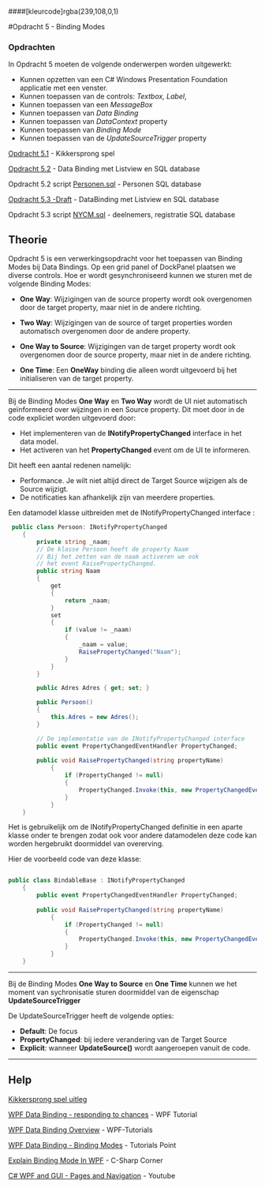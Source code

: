 ####[kleurcode]rgba(239,108,0,1)

#Opdracht 5 - Binding  Modes

### Opdrachten

In Opdracht 5 moeten de volgende onderwerpen worden uitgewerkt:

- Kunnen opzetten van een C# Windows Presentation Foundation applicatie met een venster.
- Kunnen toepassen van de controls:  *Textbox, Label*, 
- Kunnen toepassen van een *MessageBox*
- Kunnen toepassen van *Data Binding* 
- Kunnen toepassen van *DataContext* property
- Kunnen toepassen van *Binding Mode*
- Kunnen toepassen  van de *UpdateSourceTrigger* property



[Opdracht 5.1](https://elo.kw1c.nl/CMS/Studie/811%20ICT-Academie/811%20VakkenInhoud/%5BB.07%20CSh%5D%20C%20Sharp/25187%20%C2%A0%20Applicatie-%20en%20mediaontwikkelaar/Periode%2009/Productie/02.%20Opdrachten/Opdracht%20WPF%205.1.pdf) - Kikkersprong spel

[Opdracht 5.2](https://elo.kw1c.nl/CMS/Studie/811%20ICT-Academie/811%20VakkenInhoud/%5BB.07%20CSh%5D%20C%20Sharp/25187%20%C2%A0%20Applicatie-%20en%20mediaontwikkelaar/Periode%2009/Productie/02.%20Opdrachten/Opdracht%20WPF%205.2.pdf) - Data Binding met Listview en SQL database

Opdracht 5.2 script [Personen.sql](https://elo.kw1c.nl/CMS/Studie/811%20ICT-Academie/811%20VakkenInhoud/%5BB.07%20CSh%5D%20C%20Sharp/25187%20%C2%A0%20Applicatie-%20en%20mediaontwikkelaar/Periode%2009/Productie/03.%20Scripts/Personen.sql) - Personen SQL database

[Opdracht 5.3 -Draft](https://elo.kw1c.nl/CMS/Studie/811%20ICT-Academie/811%20VakkenInhoud/%5BB.07%20CSh%5D%20C%20Sharp/25187%20%C2%A0%20Applicatie-%20en%20mediaontwikkelaar/Periode%2009/Productie/02.%20Opdrachten/Opdracht%20WPF%205.3_draft.pdf) - DataBinding met Listview en SQL database

Opdracht 5.3 script [NYCM.sql](https://elo.kw1c.nl/CMS/Studie/811%20ICT-Academie/811%20VakkenInhoud/%5BB.07%20CSh%5D%20C%20Sharp/25187%20%C2%A0%20Applicatie-%20en%20mediaontwikkelaar/Periode%2009/Productie/03.%20Scripts/Nycm.sql) - deelnemers, registratie SQL database

## Theorie

Opdracht 5 is een verwerkingsopdracht voor het toepassen van Binding Modes bij Data Bindings. Op een grid panel of DockPanel plaatsen we diverse controls. Hoe er wordt gesynchroniseerd kunnen we sturen met de volgende Binding Modes:

- **One Way**: Wijzigingen van de source property wordt ook overgenomen door de target property, maar niet in de andere richting.

- **Two Way**: Wijzigingen van de source of target properties worden automatisch overgenomen door de andere property.

- **One Way to Source**: Wijzigingen van de target property wordt ook overgenomen door de source property, maar niet in de andere richting.

- **One Time**: Een **OneWay** binding die alleen wordt uitgevoerd bij het initialiseren  van de target property.

-----

Bij de Binding Modes **One Way** en **Two Way** wordt de  UI  niet automatisch geïnformeerd over wijzingen in een Source property. Dit moet door in de code expliciet worden uitgevoerd door:
- Het implementeren van de **INotifyPropertyChanged** interface in het data model.
- Het activeren van het **PropertyChanged** event om de UI te informeren.

Dit heeft een aantal redenen namelijk:

- Performance. Je wilt niet altijd direct de Target Source wijzigen als de Source wijzigt.
- De notificaties kan afhankelijk zijn van meerdere properties.

Een datamodel klasse uitbreiden met de INotifyPropertyChanged interface :

```c#
 public class Persoon: INotifyPropertyChanged
    {
        private string _naam;
        // De klasse Persoon heeft de property Naam
        // Bij het zetten van de naam activeren we ook
        // het event RaisePropertyChanged.
        public string Naam
        {
            get
            {
                return _naam;
            }
            set
            {
                if (value != _naam)
                {
                    _naam = value;
                    RaisePropertyChanged("Naam");
                }
            }
        }

        public Adres Adres { get; set; }

        public Persoon()
        {
            this.Adres = new Adres();
        }

        // De implementatie van de INotifyPropertyChanged interface
        public event PropertyChangedEventHandler PropertyChanged;
	
	    public void RaisePropertyChanged(string propertyName)
            {
                if (PropertyChanged != null)
                {
                    PropertyChanged.Invoke(this, new PropertyChangedEventArgs(propertyName));
                }
            }
    }
```

Het is gebruikelijk om de INotifyPropertyChanged definitie in een aparte klasse onder te brengen zodat ook voor andere datamodelen deze code kan worden hergebruikt doormiddel van overerving.

Hier de voorbeeld code van deze klasse:

```c#

public class BindableBase : INotifyPropertyChanged
    {
        public event PropertyChangedEventHandler PropertyChanged;
	
	    public void RaisePropertyChanged(string propertyName)
            {
                if (PropertyChanged != null)
                {
                    PropertyChanged.Invoke(this, new PropertyChangedEventArgs(propertyName));
                }
            }
    }
```



-----

Bij de Binding Modes **One Way to Source** en **One Time** kunnen we het moment van sychronisatie sturen doormiddel van de eigenschap **UpdateSourceTrigger**

De UpdateSourceTrigger heeft de volgende opties:

- **Default**: De focus
- **PropertyChanged**: bij iedere verandering van de Target Source
- **Explicit**: wanneer **UpdateSource()** wordt aangeroepen vanuit de code.

------

## Help
[Kikkersprong spel uitleg](http://www.davdata.nl/kikkers.html)

[WPF Data Binding - responding to chances](https://www.wpf-tutorial.com/data-binding/responding-to-changes/) - WPF Tutorial

[WPF Data Binding Overview](https://www.wpftutorial.net/DataBindingOverview.html) - WPF-Tutorials

[WPF Data Binding - Binding Modes](https://www.tutorialspoint.com/wpf/wpf_data_binding.htm) - Tutorials Point

[Explain Binding Mode In WPF](https://www.c-sharpcorner.com/article/explain-binding-mode-in-wpf/) - C-Sharp Corner

[C# WPF and GUI - Pages and Navigation](https://www.youtube.com/watch?v=aBh0weP1bmo) - Youtube